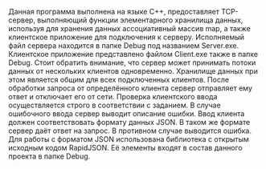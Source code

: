 Данная программа выполнена на языке C++, предоставляет TCP-сервер, выполняющий функции элементарного хранилища данных, используя для хранения данных
ассоциативный массив map, а также клиентское приложение для подключения к серверу.
Исполняемый файл сервера находится в папке Debug под названием Server.exe. Клиентское приложение представлено файлом Client.exe также в папке Debug.
Стоит обратить внимание, что сервер может принимать потоки данных от нескольких клиентов одновременно. Хранилище данных при этом является общим для
всех подключенных клиентов. После обработки запроса от определённого клиента сервер отправляет ему ответ и отключает его от сети.
Проверка клиентского ввода осуществляется строго в соответствии с заданием. В случае ошибочного ввода сервер выводит описание ошибки.
Ввод клиента должен соответствовать формату данных JSON. В таком же формате сервер даёт ответ на запрос. В противном случае выводится ошибка.
Для работы с форматом JSON использована библиотека с открытым исходным кодом RapidJSON. Её элементы входят в состав данного проекта в папке Debug.
